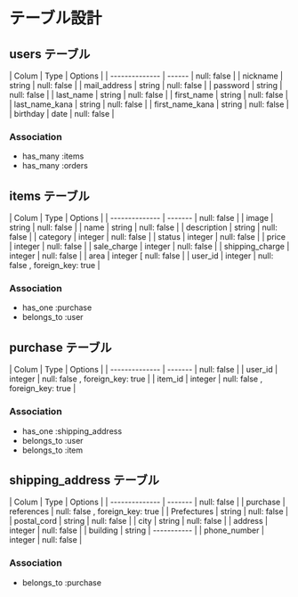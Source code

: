 # テーブル設計

## users テーブル

| Colum           | Type    | Options     |
| --------------  | ------  | null: false |
| nickname        | string  | null: false |
| mail_address    | string  | null: false |
| password        | string  | null: false |
| last_name       | string  | null: false |
| first_name      | string  | null: false |
| last_name_kana  | string  | null: false |
| first_name_kana | string  | null: false |
| birthday        | date    | null: false |

### Association

- has_many :items
- has_many :orders

## items テーブル

| Colum           | Type    | Options     |
| --------------  | ------- | null: false |
| image           | string  | null: false |
| name            | string  | null: false |
| description     | string  | null: false |
| category        | integer | null: false |
| status          | integer | null: false |
| price           | integer | null: false |
| sale_charge     | integer | null: false |
| shipping_charge | integer | null: false |
| area            | integer [ null: false |
| user_id         | integer | null: false , foreign_key: true |
### Association

- has_one :purchase
- belongs_to :user

## purchase テーブル

| Colum           | Type    | Options     |
| --------------  | ------- | null: false |
| user_id         | integer | null: false , foreign_key: true |
| item_id         | integer | null: false , foreign_key: true |

### Association

- has_one :shipping_address
- belongs_to :user
- belongs_to :item

## shipping_address テーブル

| Colum           | Type    | Options     |
| --------------  | ------- | null: false |
| purchase        | references | null: false , foreign_key: true |
| Prefectures     | string  | null: false |
| postal_cord     | string  | null: false |
| city            | string  | null: false |
| address         | integer | null: false |
| building        | string  | ----------- |
| phone_number    | integer | null: false |

### Association

- belongs_to :purchase

